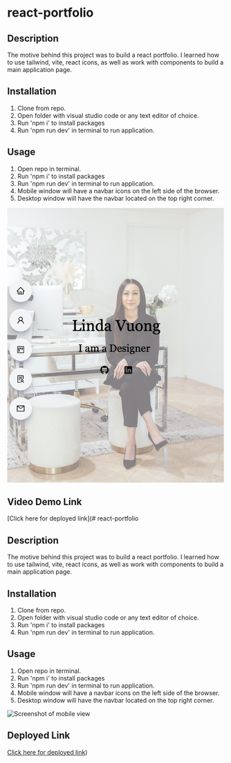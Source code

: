 # react-portfolio

## Description
The motive behind this project was to build a react portfolio. I learned how to use tailwind, vite, react icons, as well as work with components to build a main application page. 
 
## Installation
1. Clone from repo.
2. Open folder with visual studio code or any text editor of choice.
3. Run 'npm i' to install packages
4. Run 'npm run dev' in terminal to run application.

## Usage
1. Open repo in terminal.
2. Run 'npm i' to install packages
3. Run 'npm run dev' in terminal to run application.
4. Mobile window will have a navbar icons on the left side of the browser.
5. Desktop window will have the navbar located on the top right corner.

![Screenshot of mobile view](./src/assets/Portfolio-mobileview.png)

## Video Demo Link
[Click here for deployed link](# react-portfolio

## Description
The motive behind this project was to build a react portfolio. I learned how to use tailwind, vite, react icons, as well as work with components to build a main application page. 
 
## Installation
1. Clone from repo.
2. Open folder with visual studio code or any text editor of choice.
3. Run 'npm i' to install packages
4. Run 'npm run dev' in terminal to run application.

## Usage
1. Open repo in terminal.
2. Run 'npm i' to install packages
3. Run 'npm run dev' in terminal to run application.
4. Mobile window will have a navbar icons on the left side of the browser.
5. Desktop window will have the navbar located on the top right corner.

![Screenshot of mobile view](../react-portfolio/react-portfolio/src/assets/Portfolio-mobileview.png)

## Deployed Link
[Click here for deployed link](https://linda-react-portfolio.netlify.app/))